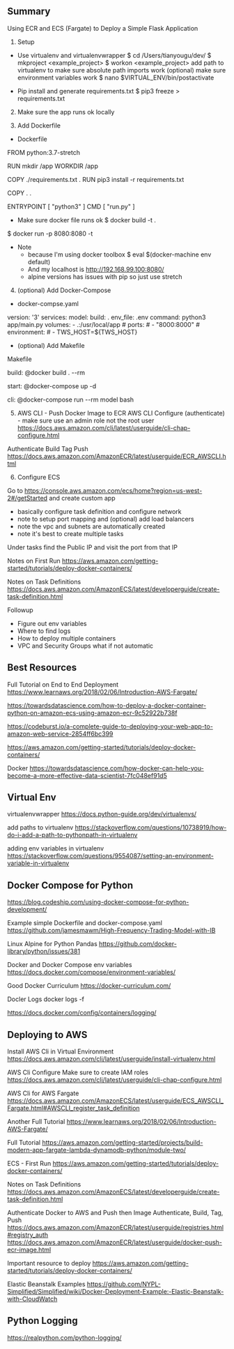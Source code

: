 ## Summary 

Using ECR and ECS (Fargate) to Deploy a Simple Flask Application

1. Setup 

- Use virtualenv and virtualenvwrapper 
$ cd /Users/tianyougu/dev/
$ mkproject <example_project>
$ workon <example_project>
add path to virtualenv to make sure absolute path imports work
(optional) make sure environment variables work 
$ nano $VIRTUAL_ENV/bin/postactivate

- Pip install and generate requirements.txt
$ pip3 freeze > requirements.txt

2. Make sure the app runs ok locally 

3. Add Dockerfile 

- Dockerfile

FROM python:3.7-stretch

RUN mkdir /app
WORKDIR /app

COPY ./requirements.txt .
RUN pip3 install -r requirements.txt

COPY . . 

ENTRYPOINT [ "python3" ]
CMD [ "run.py" ]


- Make sure docker file runs ok 
$ docker build -t <image-name> . 

$ docker run -p 8080:8080 -t <image-name>

- Note
    - because I'm using docker toolbox $ eval $(docker-machine env default)
    - And my localhost is http://192.168.99.100:8080/
    - alpine versions has issues with pip so just use stretch 

4. (optional) Add Docker-Compose

- docker-compse.yaml

version: '3'
services:
  model:
    build: .
    env_file: .env
    command: python3 app/main.py
    volumes:
      - .:/usr/local/app
    # ports:
    #   - "8000:8000"
    # environment:
    #   - TWS_HOST=${TWS_HOST}


- (optional) Add Makefile

Makefile 

build:
	@docker build . --rm
	
start:
	@docker-compose up -d

cli:
	@docker-compose run --rm model bash

5. AWS CLI - Push Docker Image to ECR
AWS CLI Configure (authenticate) - make sure use an admin role not the root user 
https://docs.aws.amazon.com/cli/latest/userguide/cli-chap-configure.html

Authenticate Build Tag Push 
https://docs.aws.amazon.com/AmazonECR/latest/userguide/ECR_AWSCLI.html


6. Configure ECS 

Go to https://console.aws.amazon.com/ecs/home?region=us-west-2#/getStarted and create custom app 
- basically configure task definition and configure network 
- note to setup port mapping and (optional) add load balancers
- note the vpc and subnets are automatically created 
- note it's best to create multiple tasks 

Under tasks find the Public IP and visit the port from that IP

Notes on First Run 
https://aws.amazon.com/getting-started/tutorials/deploy-docker-containers/

Notes on Task Definitions
https://docs.aws.amazon.com/AmazonECS/latest/developerguide/create-task-definition.html


Followup 
- Figure out env variables
- Where to find logs 
- How to deploy multiple containers
- VPC and Security Groups what if not automatic

## Best Resources
Full Tutorial on End to End Deployment
https://www.learnaws.org/2018/02/06/Introduction-AWS-Fargate/

https://towardsdatascience.com/how-to-deploy-a-docker-container-python-on-amazon-ecs-using-amazon-ecr-9c52922b738f

https://codeburst.io/a-complete-guide-to-deploying-your-web-app-to-amazon-web-service-2854ff6bc399

https://aws.amazon.com/getting-started/tutorials/deploy-docker-containers/

Docker
https://towardsdatascience.com/how-docker-can-help-you-become-a-more-effective-data-scientist-7fc048ef91d5


## Virtual Env 

virtualenvwrapper
https://docs.python-guide.org/dev/virtualenvs/

add paths to virtualenv
https://stackoverflow.com/questions/10738919/how-do-i-add-a-path-to-pythonpath-in-virtualenv

adding env variables in virtualenv 
https://stackoverflow.com/questions/9554087/setting-an-environment-variable-in-virtualenv




## Docker Compose for Python 

https://blog.codeship.com/using-docker-compose-for-python-development/

Example simple Dockerfile and docker-compose.yaml 
https://github.com/jamesmawm/High-Frequency-Trading-Model-with-IB

Linux Alpine for Python Pandas
https://github.com/docker-library/python/issues/381

Docker and Docker Compose env variables 
https://docs.docker.com/compose/environment-variables/

Good Docker Curriculum 
https://docker-curriculum.com/


Docler Logs
docker logs -f <CONTAINER>

https://docs.docker.com/config/containers/logging/


## Deploying to AWS

Install AWS Cli in Virtual Environment 
https://docs.aws.amazon.com/cli/latest/userguide/install-virtualenv.html

AWS Cli Configure 
Make sure to create IAM roles
https://docs.aws.amazon.com/cli/latest/userguide/cli-chap-configure.html

AWS Cli for AWS Fargate
https://docs.aws.amazon.com/AmazonECS/latest/userguide/ECS_AWSCLI_Fargate.html#AWSCLI_register_task_definition

Another Full Tutorial
https://www.learnaws.org/2018/02/06/Introduction-AWS-Fargate/

Full Tutorial 
https://aws.amazon.com/getting-started/projects/build-modern-app-fargate-lambda-dynamodb-python/module-two/

ECS - First Run 
https://aws.amazon.com/getting-started/tutorials/deploy-docker-containers/

Notes on Task Definitions
https://docs.aws.amazon.com/AmazonECS/latest/developerguide/create-task-definition.html

Authenticate Docker to AWS and Push then Image
Authenticate, Build, Tag, Push 
https://docs.aws.amazon.com/AmazonECR/latest/userguide/registries.html#registry_auth
https://docs.aws.amazon.com/AmazonECR/latest/userguide/docker-push-ecr-image.html

Important resource to deploy 
https://aws.amazon.com/getting-started/tutorials/deploy-docker-containers/

Elastic Beanstalk Examples 
https://github.com/NYPL-Simplified/Simplified/wiki/Docker-Deployment-Example:-Elastic-Beanstalk-with-CloudWatch



## Python Logging 
https://realpython.com/python-logging/